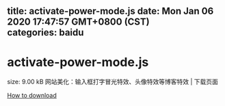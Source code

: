 
title: activate-power-mode.js
date: Mon Jan 06 2020 17:47:57 GMT+0800 (CST)    
categories: baidu
---

# activate-power-mode.js
size: 9.00 kB
 网站美化：输入框打字冒光特效、头像特效等博客特效 | 下载页面
 

[How to download](https://bpcam.bemobtrk.com/go/2ceec3aa-1ca2-46d6-b9ff-aaa5c184517c?jno=4598)